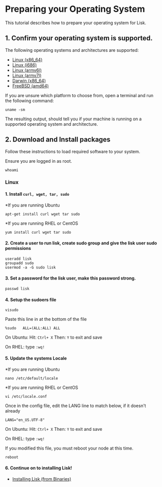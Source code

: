 
# Preparing your Operating System

This tutorial describes how to prepare your operating system for Lisk.

## 1. Confirm your operating system is supported.

The following operating systems and architectures are supported:

- [Linux (x86_64)](#linux-x86_64-)
- [Linux (i686)](#linux-i686-)
- [Linux (armv6l)](#linux-armv6l-)
- [Linux (armv7l)](#linux-armv7l-)
- [Darwin (x86_64)](#darwin-x86_64-)
- [FreeBSD (amd64)](#freebsd-amd64-)

If you are unsure which platform to choose from, open a terminal and run the following command:

```text
uname -sm
```

The resulting output, should tell you if your machine is running on a supported operating system and architecture.

## 2. Download and Install packages

Follow these instructions to load required software to your system.

Ensure you are logged in as root.

```text
whoami
```


### Linux

#### 1. Install `curl, wget, tar, sudo`

*If you are running Ubuntu
  
  ```text
  apt-get install curl wget tar sudo
  ```
  
*If you are running RHEL or CentOS

  ```text
  yum install curl wget tar sudo
  ```

#### 2. Create a user to run lisk, create sudo group and give the lisk user sudo permissions

  ```text
  useradd lisk
  groupadd sudo
  usermod -a -G sudo lisk
  ```

#### 3. Set a password for the lisk user, make this password strong.

  ```text
  passwd lisk
  ```

#### 4. Setup the sudoers file

  ```text
  visudo
  ```
  
  Paste this line in at the bottom of the file
  ```text
  %sudo   ALL=(ALL:ALL) ALL
  ```
  
On Ubuntu:  Hit: `Ctrl+ X` Then: `Y` to exit and save

On RHEL: type `:wq!`

#### 5. Update the systems Locale

*If you are running Ubuntu

  ```text
  nano /etc/default/locale
  ```

*If you are running RHEL or CentOS

  ```text
  vi /etc/locale.conf
  ```

Once in the config file, edit the LANG line to match below, if it doesn't already

  ```text
  LANG="en_US.UTF-8"
  ```
  
On Ubuntu:  Hit: `Ctrl+ X` Then: `Y` to exit and save

On RHEL: type `:wq!`

If you modified this file, you must reboot your node at this time.

```text
reboot
```

#### 6. Continue on to installing Lisk!

* [Installing Lisk (from Binaries)](/documentation?i=lisk-docs/BinaryInstall)
